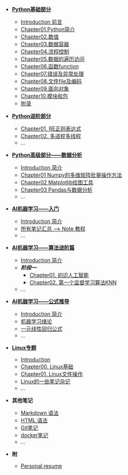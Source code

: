 
* [**Python基础部分**](/docs/00.Python/Introduction.md)
    * [Introduction 前言](/docs/00.Python/Introduction.md)
    * [Chapter01.Python简介](/docs/00.Python/Chapter01.PythonReview.md)
    * [Chapter02.数值](/docs/00.Python/Chapter02.Value.md)
    * [Chapter03.数据容器](/docs/00.Python/Chapter03.DataContainers.md)
    * [Chapter04.流程控制](/docs/00.Python/Chapter04.ProcessControl.md)
    * [Chapter05.数据的遍历访问](/docs/00.Python/Chapter05.DataTraversal.md)
    * [Chapter06.函数function](/docs/00.Python/Chapter06.Function.md)
    * [Chapter07.错误及异常处理](/docs/00.Python/Chapter07.Exception.md)
    * [Chapter08.文件file及编码](/docs/00.Python/Chapter08.FileIO.md)
    * [Chapter09.面向对象](/docs/00.Python/Chapter09.Classes.md)
    * [Chapter10.模块和包](/docs/00.Python/Chapter10.Modules.md)
    * [附录](/docs/00.Python/ChapterN_Appendix.md)

* [**Python进阶部分**](/docs/00.Python_Advanced/Introduction.md)
    * [Chapter01. RE正则表达式](/docs/00.Python_Advanced/Chapter01.RE.md)
    * [Chapter02. 多进程多线程](/docs/00.Python_Advanced/Chapter02.PythonThread.md)
    * *...*

* [**Python高级部分——数据分析**](/docs/01.Datascience/Introduction.md)
    * [Introduction 简介](/docs/01.Datascience/Introduction.md)
    * [Chapter01 Numpy的多维矩阵批量操作方法](/docs/01.Datascience/Datascience_1numpy.md)
    * [Chapter02 Matplotlib绘图工具](/docs/01.Datascience/Datascience_2matplotlib.md)
    * [Chapter03 Pandas与数据分析](/docs/01.Datascience/Datascience_3pandas.md)
    * *...*

* [**AI机器学习——入门**](/docs/02.AI_ML/Introduction.md)
    * [Introduction 简介](/docs/02.AI_ML/Introduction.md)
    * [所有笔记汇总 --> Note 教程](/docs/02.AI_ML/ML.md)
    * *...*

* [**AI机器学习——算法进阶篇**](/docs/03.AI_ML_机器学习算法集训营/Introduction.md)
    * [Introduction 简介](/docs/03.AI_ML_机器学习算法集训营/Introduction.md)
    * ***阶段一***
      * [Chapter01. 初识人工智能](/docs/03.AI_ML_机器学习算法集训营/Phase1/01_初识人工智能.md)
      * [Chapter02. 第一个监督学习算法KNN](/docs/03.AI_ML_机器学习算法集训营/Phase1/02_第一个监督学习算法KNN.md)
    * *...*

* [**AI机器学习——公式推导**](/docs/04.AL_ML_西瓜书训练营/Introduction.md)
    * [Introduction 简介](docs/04.AL_ML_西瓜书训练营/Introduction.md)
    * [机器学习绪论](/docs/04.AL_ML_西瓜书训练营/01.机器学习绪论/01.0机器学习绪论.md)
    * [一元线性回归公式](/docs/04.AL_ML_西瓜书训练营/01.机器学习绪论/01.1-一元线性回归公式.md)
    * *...*

* [**Linux专题**](/docs/Others/Linux/Introduction.md)
    * [Introduction](/docs/Others/Linux/Introduction.md)
    * [Chapter00. Linux基础](/docs/Others/Linux/Linux00.base.md)
    * [Chapter01. Linux文件操作](/docs/Others/Linux/Linux01.files.md)
    * [Linux的一些笔记杂记](/docs/Others/Linux/note.md)
    * *...*

* **其他笔记**
    * [Markdown 语法](/docs/Others/HTML/Markdown_HTML.md)
    * [HTML 语法](/docs/Others/HTML/HTML高级语法.md)
    * [Git笔记](/docs/Others/Git/Git_Note.md)
    * [docker笔记](/docs/Others/Virtual/docker.md)
    * *...*
    <!-- * [LeetCode](/docs/Others/Python_leetcode/Summary.md) -->


* **附**  
    * [Personal resume](/docs/Interview/me_bio.md)
<!-- menu -->